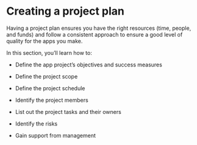 Creating a project plan
=======================

Having a project plan ensures you have the right resources (time, people, and
funds) and follow a consistent approach to ensure a good level of quality for
the apps you make.

In this section, you’ll learn how to:

-   Define the app project’s objectives and success measures

-   Define the project scope

-   Define the project schedule

-   Identify the project members

-   List out the project tasks and their owners

-   Identify the risks

-   Gain support from management
